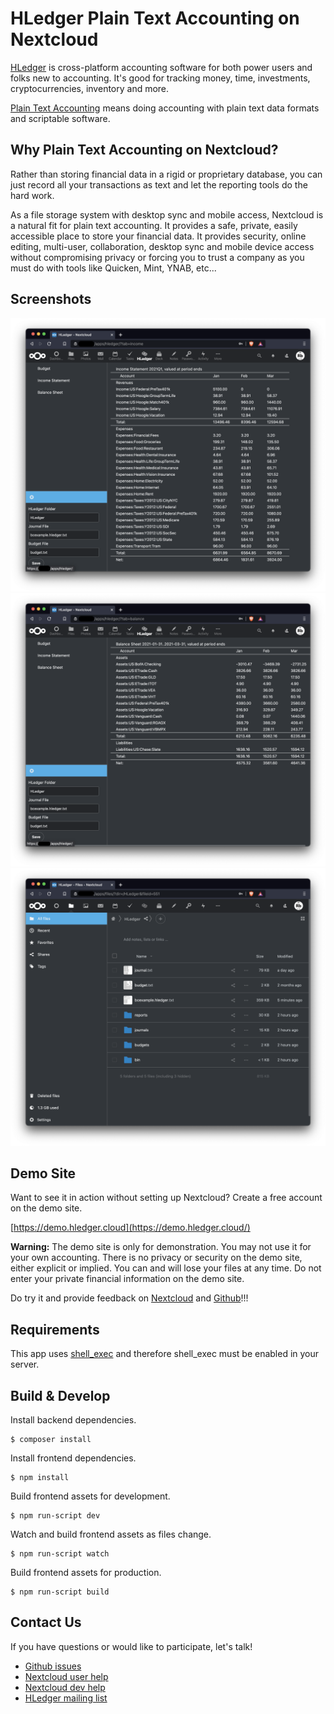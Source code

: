 # HLedger Plain Text Accounting on Nextcloud

[HLedger](https://hledger.org/) is cross-platform accounting software for both power users and folks new to accounting. It's good for tracking money, time, investments, cryptocurrencies, inventory and more.

[Plain Text Accounting](https://plaintextaccounting.org/) means doing accounting with plain text data formats and scriptable software.

## Why Plain Text Accounting on Nextcloud?

Rather than storing financial data in a rigid or proprietary database, you can just record all your transactions as text and let the reporting tools do the hard work.

As a file storage system with desktop sync and mobile access, Nextcloud is a natural fit for plain text accounting. It provides a safe, private, easily accessible place to store your financial data. It provides security, online editing, multi-user, collaboration, desktop sync and mobile device access without compromising privacy or forcing you to trust a company as you must do with tools like Quicken, Mint, YNAB, etc...

## Screenshots

![Income Statement](screenshots/IS.png "Income Statement")
![Balance Sheet](screenshots/BS.png "Balance Sheet")
![Files](screenshots/Files.png "Files")

## Demo Site

Want to see it in action without setting up Nextcloud? Create a free account on the demo site.

[https://demo.hledger.cloud](https://demo.hledger.cloud/)

**Warning:** The demo site is only for demonstration. You may not use it for your own accounting. There is no privacy or security on the demo site, either explicit or implied. You can and will lose your files at any time. Do not enter your private financial information on the demo site.

Do try it and provide feedback on [Nextcloud](https://help.nextcloud.com/c/apps/26) and [Github](https://github.com/37Rb/nextcloud-hledger/issues)!!!

## Requirements

This app uses [shell_exec](https://www.php.net/manual/en/function.shell-exec.php) and therefore shell_exec must be enabled in your server.

## Build & Develop

Install backend dependencies.
```
$ composer install
```

Install frontend dependencies.
```
$ npm install
```

Build frontend assets for development.
```
$ npm run-script dev
```
Watch and build frontend assets as files change.
```
$ npm run-script watch
```

Build frontend assets for production.
```
$ npm run-script build
```

## Contact Us

If you have questions or would like to participate, let's talk!

* [Github issues](https://github.com/37Rb/nextcloud-hledger/issues)
* [Nextcloud user help](https://help.nextcloud.com/c/apps/26)
* [Nextcloud dev help](https://help.nextcloud.com/c/dev/app-dev/24)
* [HLedger mailing list](https://groups.google.com/g/hledger)
